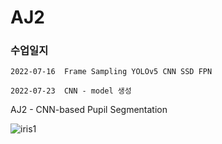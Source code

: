 # AJ2

### 수업일지

    2022-07-16  Frame Sampling YOLOv5 CNN SSD FPN

    2022-07-23  CNN - model 생성


AJ2 - CNN-based Pupil Segmentation


![iris1](https://user-images.githubusercontent.com/54794815/176991780-125f3edd-de7f-415c-8094-0132310aecab.png)

